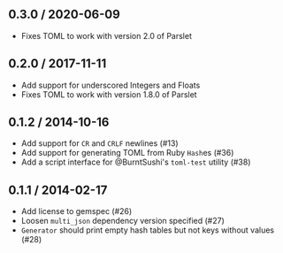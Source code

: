 ## 0.3.0 / 2020-06-09

- Fixes TOML to work with version 2.0 of Parslet

## 0.2.0 / 2017-11-11

- Add support for underscored Integers and Floats
- Fixes TOML to work with version 1.8.0 of Parslet

## 0.1.2 / 2014-10-16

- Add support for `CR` and `CRLF` newlines (#13)
- Add support for generating TOML from Ruby `Hash`es (#36)
- Add a script interface for @BurntSushi's `toml-test` utility (#38)

## 0.1.1 / 2014-02-17

- Add license to gemspec (#26)
- Loosen `multi_json` dependency version specified (#27)
- `Generator` should print empty hash tables but not keys without values (#28)
